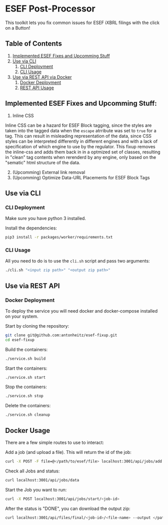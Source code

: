 # ESEF Post-Processor

This toolkit lets you fix common issues for ESEF iXBRL filings with the click on a Button!

## Table of Contents

1. [Implemented ESEF Fixes and Upcomming Stuff](#implemented-esef-fixes-and-upcomming-stuff)
2. [Use via CLI](#use-via-cli)
    1. [CLI Deployment](#cli-deployment)
    2. [CLI Usage](#cli-usage)
3. [Use via REST API via Docker](#use-via-rest-api)
    1. [Docker Deployment](#docker-deployment)
    2. [REST API Usage](#docker-usage)

## Implemented ESEF Fixes and Upcomming Stuff:

1. Inline CSS

Inline CSS can be a hazard for ESEF Block tagging, since the styles are taken into the tagged data when the `escape` atrribute was set to `true` for a tag. This can result in misleading representation of the data, since CSS styles can be interpreted differently in different engines and with a lack of specification of which engine to use by the regulator. This fixup removes the inline-css and adds them back in in a optmized set of classes, resulting in "clean" tag contents when rerenderd by any engine, only based on the "sematic" html structure of the data.

2. (Upcomming) External link removal
3. (Upcomming) Optimize Data-URL Placements for ESEF Block Tags

## Use via CLI

### CLI Deployment

Make sure you have python 3 installed.

Install the dependencies:

```bash
pip3 install -r packages/worker/requirements.txt
```

### CLI Usage

All you need to do is to use the `cli.sh` script and pass two arguments:

```bash
./cli.sh "<input zip path>" "<output zip path>"
```

## Use via REST API

### Docker Deployment

To deploy the service you will need docker and docker-compose installed on your system.

Start by cloning the repository:

```bash
git clone git@github.com:antonheitz/esef-fixup.git
cd esef-fixup
```

Build the containers:

```bash
./service.sh build
```

Start the containers:

```bash
./service.sh start
```

Stop the containers:

```bash
./service.sh stop
```

Delete the containers:

```bash
./service.sh cleanup
```

## Docker Usage

There are a few simple routes to use to interact:

Add a job (and upload a file). This will return the id of the job:

```bash
curl -X POST -F file=@</path/to/esef/file> localhost:3001/api/jobs/add
```

Check all Jobs and status:

```bash
curl localhost:3001/api/jobs/data
```

Start the Job you want to run:

```bash
curl -X POST localhost:3001/api/jobs/start/<job-id>
```

After the status is "DONE", you can download the output zip:

```bash
curl localhost:3001/api/files/final/<job-id>/<file-name> --output </path/to/ouput/filename>
```
